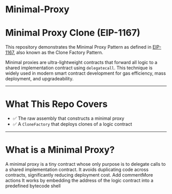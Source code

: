 
# Minimal-Proxy

# Minimal Proxy Clone (EIP-1167)

This repository demonstrates the Minimal Proxy Pattern as defined in [EIP-1167](https://eips.ethereum.org/EIPS/eip-1167), also known as the Clone Factory Pattern.

Minimal proxies are ultra-lightweight contracts that forward all logic to a shared implementation contract using `delegatecall`. This technique is widely used in modern smart contract development for gas efficiency, mass deployment, and upgradeability.

---

# What This Repo Covers

- ✅ The raw assembly that constructs a minimal proxy
- ✅ A `CloneFactory` that deploys clones of a logic contract

---

# What is a Minimal Proxy?

A minimal proxy is a tiny contract whose only purpose is to delegate calls to a shared implementation contract. It avoids duplicating code across contracts, significantly reducing deployment cost.
Add commentMore actions
It works by embedding the address of the logic contract into a predefined bytecode shell
